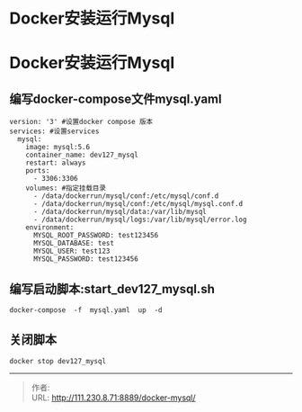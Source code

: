 # Docker安装运行Mysql


<!--more-->

# Docker安装运行Mysql
## 编写docker-compose文件mysql.yaml
```
version: '3' #设置docker compose 版本
services: #设置services
  mysql:
    image: mysql:5.6
    container_name: dev127_mysql
    restart: always
    ports:
      - 3306:3306
    volumes: #指定挂载目录
      - /data/dockerrun/mysql/conf:/etc/mysql/conf.d
      - /data/dockerrun/mysql/conf:/etc/mysql/mysql.conf.d
      - /data/dockerrun/mysql/data:/var/lib/mysql
      - /data/dockerrun/mysql/logs:/var/lib/mysql/error.log
    environment:
      MYSQL_ROOT_PASSWORD: test123456
      MYSQL_DATABASE: test
      MYSQL_USER: test123
      MYSQL_PASSWORD: test123456
```

## 编写启动脚本:start_dev127_mysql.sh
```
docker-compose  -f  mysql.yaml  up  -d
```

## 关闭脚本
```
docker stop dev127_mysql
```


---

> 作者:   
> URL: http://111.230.8.71:8889/docker-mysql/  

